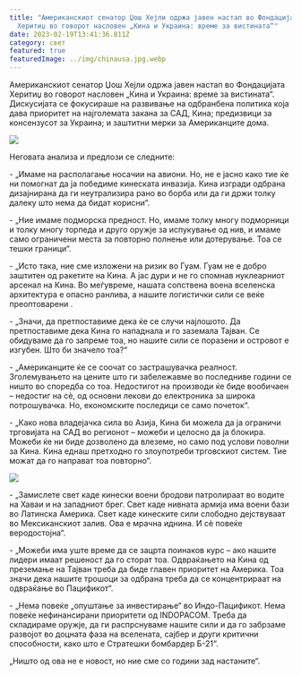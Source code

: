```yaml
---
title: "Американскиот сенатор Џош Хејли одржа јавен настап во Фондацијата
  Херитиџ во говорот насловен „Кина и Украина: време за вистината“"
date: 2023-02-19T13:41:36.811Z
category: свет
featured: true
featuredImage: ../img/chinausa.jpg.webp
---
```


Американскиот сенатор Џош Хејли одржа јавен настап во Фондацијата Херитиџ во говорот насловен „Кина и Украина: време за вистината“. Дискусијата се фокусираше на развивање на одбранбена политика која дава приоритет на најголемата закана за САД, Кина; предизвици за консензусот за Украина; и заштитни мерки за Американците дома.

![](../img/hawleysenatorusa.jpg.webp)

Неговата анализа и предлози се следните:

\- „Имаме на располагање носачии на авиони. Но, не е јасно како тие ќе ни помогнат да ја победиме кинеската инвазија. Кина изгради одбрана дизајнирана да ги неутрализира рано во борба или да ги држи толку далеку што нема да бидат корисни“.

\- „Ние имаме подморска предност. Но, имаме толку многу подморници и толку многу торпеда и друго оружје за испукување од нив, и имаме само ограничени места за повторно полнење или дотерување. Тоа се тешки граници“.

\- „Исто така, ние сме изложени на ризик во Гуам. Гуам не е добро заштитен од ракетите на Кина. А јас дури и не го спомнав нуклеарниот арсенал на Кина. Во меѓувреме, нашата сопствена воена вселенска архитектура е опасно ранлива, а нашите логистички сили се веќе преоптоварени .

\- „Значи, да претпоставиме дека ќе се случи најлошото. Да претпоставиме дека Кина го нападнала и го заземала Тајван. Се обидуваме да го запреме тоа, но нашите сили се поразени и островот е изгубен. Што би значело тоа?“

\- „Американците ќе се соочат со застрашувачка реалност. Зголемувањето на цените што ги забележавме во последниве години се ништо во споредба со тоа. Недостигот на производи ќе биде вообичаен – недостиг на сè, од основни лекови до електроника за широка потрошувачка. Но, економските последици се само почеток“.

\- „Како нова владејачка сила во Азија, Кина би можела да ја ограничи трговијата на САД во регионот – можеби и целосно да ја блокира. Можеби ќе ни биде дозволено да влеземе, но само под услови поволни за Кина. Кина еднаш претходно го злоупотреби трговскиот систем. Тие можат да го направат тоа повторно“.

![](../img/chinausa3.jpg.webp)

\- „Замислете свет каде кинески воени бродови патролираат во водите на Хаваи и на западниот брег. Свет каде нивната армија има воени бази во Латинска Америка. Свет каде кинеските сили слободно дејствуваат во Мексиканскиот залив. Ова е мрачна иднина. И сè повеќе веродостојна“.

\- „Можеби има уште време да се зацрта поинаков курс – ако нашите лидери имаат решеност да го сторат тоа. Одвраќањето на Кина од преземање на Тајван треба да биде главен приоритет на Америка. Тоа значи дека нашите трошоци за одбрана треба да се концентрираат на одвраќање во Пацификот“.

\- „Нема повеќе „опуштање за инвестирање“ во Индо-Пацификот. Нема повеќе нефинансирани приоритети од INDOPACOM. Треба да складираме оружје, да ги распрснуваме нашите сили и да го забрзаме развојот во доцната фаза на вселената, сајбер и други критични способности, како што е Стратешки бомбардер Б-21“.

„Ништо од ова не е новост, но ние сме со години зад настаните“.
